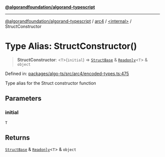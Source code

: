 [**@algorandfoundation/algorand-typescript**](../../../README.md)

***

[@algorandfoundation/algorand-typescript](../../../README.md) / [arc4](../../README.md) / [\<internal\>](../README.md) / StructConstructor

# Type Alias: StructConstructor()

> **StructConstructor**: \<`T`\>(`initial`) => [`StructBase`](../classes/StructBase.md) & [`Readonly`](Readonly.md)\<`T`\> & `object`

Defined in: [packages/algo-ts/src/arc4/encoded-types.ts:475](https://github.com/algorandfoundation/puya-ts/blob/main/packages/algo-ts/src/arc4/encoded-types.ts#L475)

Type alias for the Struct constructor function

## Parameters

### initial

`T`

## Returns

[`StructBase`](../classes/StructBase.md) & [`Readonly`](Readonly.md)\<`T`\> & `object`
